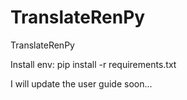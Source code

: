 # TranslateRenPy
TranslateRenPy

Install env: pip install -r requirements.txt

I will update the user guide soon...